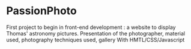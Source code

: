 # PassionPhoto
First project to begin in front-end development : a website to display Thomas' astronomy pictures. 
Presentation of the photographer, material used, photography techniques used, gallery 
With HMTL/CSS/Javascript

